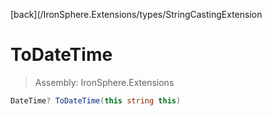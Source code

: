 ﻿

[back](/IronSphere.Extensions/types/StringCastingExtension

# ToDateTime

> Assembly: IronSphere.Extensions

```csharp
DateTime? ToDateTime(this string this)
```



 